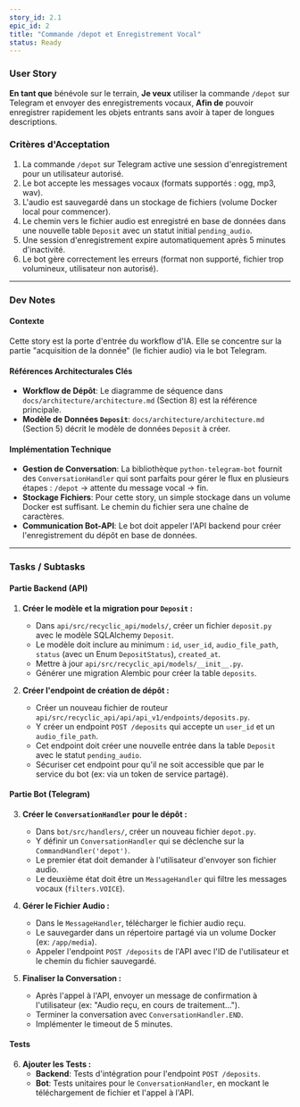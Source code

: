 ```yaml
---
story_id: 2.1
epic_id: 2
title: "Commande /depot et Enregistrement Vocal"
status: Ready
---
```


### User Story

**En tant que** bénévole sur le terrain,
**Je veux** utiliser la commande `/depot` sur Telegram et envoyer des enregistrements vocaux,
**Afin de** pouvoir enregistrer rapidement les objets entrants sans avoir à taper de longues descriptions.

### Critères d'Acceptation

1.  La commande `/depot` sur Telegram active une session d'enregistrement pour un utilisateur autorisé.
2.  Le bot accepte les messages vocaux (formats supportés : ogg, mp3, wav).
3.  L'audio est sauvegardé dans un stockage de fichiers (volume Docker local pour commencer).
4.  Le chemin vers le fichier audio est enregistré en base de données dans une nouvelle table `Deposit` avec un statut initial `pending_audio`.
5.  Une session d'enregistrement expire automatiquement après 5 minutes d'inactivité.
6.  Le bot gère correctement les erreurs (format non supporté, fichier trop volumineux, utilisateur non autorisé).

---

### Dev Notes

#### Contexte

Cette story est la porte d'entrée du workflow d'IA. Elle se concentre sur la partie "acquisition de la donnée" (le fichier audio) via le bot Telegram.

#### Références Architecturales Clés

-   **Workflow de Dépôt**: Le diagramme de séquence dans `docs/architecture/architecture.md` (Section 8) est la référence principale.
-   **Modèle de Données `Deposit`**: `docs/architecture/architecture.md` (Section 5) décrit le modèle de données `Deposit` à créer.

#### Implémentation Technique

-   **Gestion de Conversation**: La bibliothèque `python-telegram-bot` fournit des `ConversationHandler` qui sont parfaits pour gérer le flux en plusieurs étapes : `/depot` -> attente du message vocal -> fin.
-   **Stockage Fichiers**: Pour cette story, un simple stockage dans un volume Docker est suffisant. Le chemin du fichier sera une chaîne de caractères.
-   **Communication Bot-API**: Le bot doit appeler l'API backend pour créer l'enregistrement du dépôt en base de données.

---

### Tasks / Subtasks

#### Partie Backend (API)

1.  **Créer le modèle et la migration pour `Deposit` :**
    -   Dans `api/src/recyclic_api/models/`, créer un fichier `deposit.py` avec le modèle SQLAlchemy `Deposit`.
    -   Le modèle doit inclure au minimum : `id`, `user_id`, `audio_file_path`, `status` (avec un Enum `DepositStatus`), `created_at`.
    -   Mettre à jour `api/src/recyclic_api/models/__init__.py`.
    -   Générer une migration Alembic pour créer la table `deposits`.

2.  **Créer l'endpoint de création de dépôt :**
    -   Créer un nouveau fichier de routeur `api/src/recyclic_api/api/api_v1/endpoints/deposits.py`.
    -   Y créer un endpoint `POST /deposits` qui accepte un `user_id` et un `audio_file_path`.
    -   Cet endpoint doit créer une nouvelle entrée dans la table `Deposit` avec le statut `pending_audio`.
    -   Sécuriser cet endpoint pour qu'il ne soit accessible que par le service du bot (ex: via un token de service partagé).

#### Partie Bot (Telegram)

3.  **Créer le `ConversationHandler` pour le dépôt :**
    -   Dans `bot/src/handlers/`, créer un nouveau fichier `depot.py`.
    -   Y définir un `ConversationHandler` qui se déclenche sur la `CommandHandler('depot')`.
    -   Le premier état doit demander à l'utilisateur d'envoyer son fichier audio.
    -   Le deuxième état doit être un `MessageHandler` qui filtre les messages vocaux (`filters.VOICE`).

4.  **Gérer le Fichier Audio :**
    -   Dans le `MessageHandler`, télécharger le fichier audio reçu.
    -   Le sauvegarder dans un répertoire partagé via un volume Docker (ex: `/app/media`).
    -   Appeler l'endpoint `POST /deposits` de l'API avec l'ID de l'utilisateur et le chemin du fichier sauvegardé.

5.  **Finaliser la Conversation :**
    -   Après l'appel à l'API, envoyer un message de confirmation à l'utilisateur (ex: "Audio reçu, en cours de traitement...").
    -   Terminer la conversation avec `ConversationHandler.END`.
    -   Implémenter le timeout de 5 minutes.

#### Tests

6.  **Ajouter les Tests :**
    -   **Backend**: Tests d'intégration pour l'endpoint `POST /deposits`.
    -   **Bot**: Tests unitaires pour le `ConversationHandler`, en mockant le téléchargement de fichier et l'appel à l'API.
